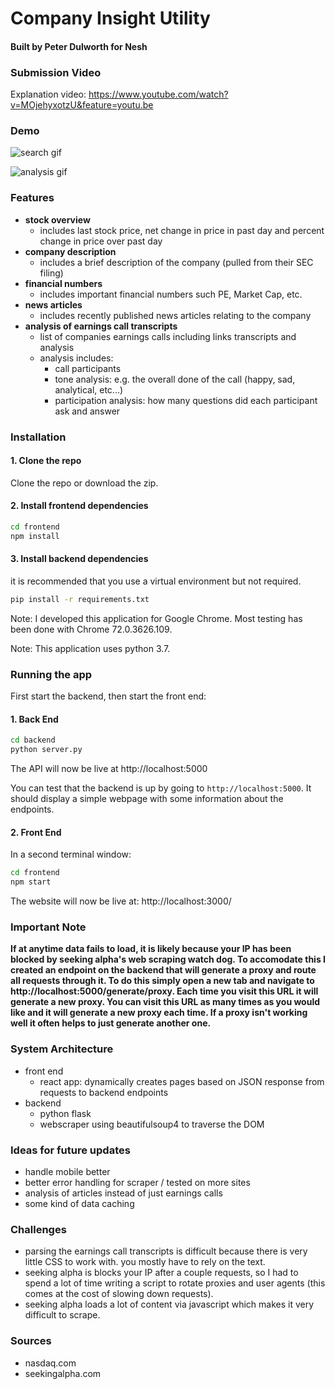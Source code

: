 # Company Insight Utility
#### Built by Peter Dulworth for Nesh

### Submission Video

Explanation video: https://www.youtube.com/watch?v=MOjehyxotzU&feature=youtu.be


### Demo

![search gif](https://github.com/PeterDulworth/nesh-company-insights/blob/master/info/gifs/search.gif)

![analysis gif](https://github.com/PeterDulworth/nesh-company-insights/blob/master/info/gifs/analysis.gif)

### Features

- **stock overview**
    - includes last stock price, net change in price in past day and percent change in price over past day
- **company description**
    - includes a brief description of the company (pulled from their SEC filing)
- **financial numbers**
    - includes important financial numbers such PE, Market Cap, etc.
- **news articles**
    - includes recently published news articles relating to the company
- **analysis of earnings call transcripts**
    - list of companies earnings calls including links transcripts and analysis
    - analysis includes:
        - call participants 
        - tone analysis: e.g. the overall done of the call (happy, sad, analytical, etc...)
        - participation analysis: how many questions did each participant ask and answer

### Installation

#### 1. Clone the repo
Clone the repo or download the zip.
#### 2. Install frontend dependencies
```bash
cd frontend
npm install
```
#### 3. Install backend dependencies
it is recommended that you use a virtual environment but not required.
```bash
pip install -r requirements.txt
```

Note: I developed this application for Google Chrome. Most testing has been done with Chrome 72.0.3626.109.

Note: This application uses python 3.7.

### Running the app
First start the backend, then start the front end:

#### 1. Back End
```bash
cd backend
python server.py
```
The API will now be live at http://localhost:5000

You can test that the backend is up by going to `http://localhost:5000`. It should display a simple webpage with some information about the endpoints.

#### 2. Front End
In a second terminal window:
```bash
cd frontend
npm start
```
The website will now be live at: http://localhost:3000/

### Important Note
<strong>If at anytime data fails to load, it is likely because your IP has been blocked by seeking alpha's web scraping watch dog. To accomodate this I created an endpoint on the backend that will generate a proxy and route all requests through it. To do this simply open a new tab and navigate to http://localhost:5000/generate/proxy. Each time you visit this URL it will generate a new proxy. You can visit this URL as many times as you would like and it will generate a new proxy each time. If a proxy isn't working well it often helps to just generate another one.</strong>

### System Architecture

- front end
    - react app: dynamically creates pages based on JSON response from requests to backend endpoints
- backend
    - python flask 
    - webscraper using beautifulsoup4 to traverse the DOM

### Ideas for future updates

- handle mobile better
- better error handling for scraper / tested on more sites
- analysis of articles instead of just earnings calls
- some kind of data caching

### Challenges
- parsing the earnings call transcripts is difficult because there is very little CSS to work with. you mostly have to rely on the text.
- seeking alpha is blocks your IP after a couple requests, so I had to spend a lot of time writing a script to rotate proxies and user agents (this comes at the cost of slowing down requests).
- seeking alpha loads a lot of content via javascript which makes it very difficult to scrape.

### Sources
- nasdaq.com
- seekingalpha.com